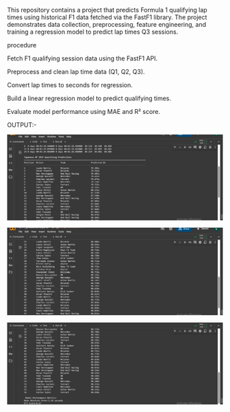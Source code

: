 This repository contains a project that predicts Formula 1 qualifying lap times using historical F1 data fetched via the FastF1 library. 
The project demonstrates data collection, preprocessing, feature engineering, and training a regression model to predict lap times Q3 sessions.

procedure

Fetch F1 qualifying session data using the FastF1 API.

Preprocess and clean lap time data (Q1, Q2, Q3).

Convert lap times to seconds for regression.

Build a linear regression model to predict qualifying times.

Evaluate model performance using MAE and R² score.

OUTPUT:-

![Alt Text](https://github.com/kahaan100/f1_prediction/blob/2de794db767c8f7a701b4b447e261a92d4023693/Screenshot%20(1).png)


![Alt Text](https://github.com/kahaan100/f1_prediction/blob/cf88cb3a3af657a9acff3bc99f244440b3228a4d/Screenshot%202.png)

![Alt Text](https://github.com/kahaan100/f1_prediction/blob/cf88cb3a3af657a9acff3bc99f244440b3228a4d/Screenshot%20%203.png)



